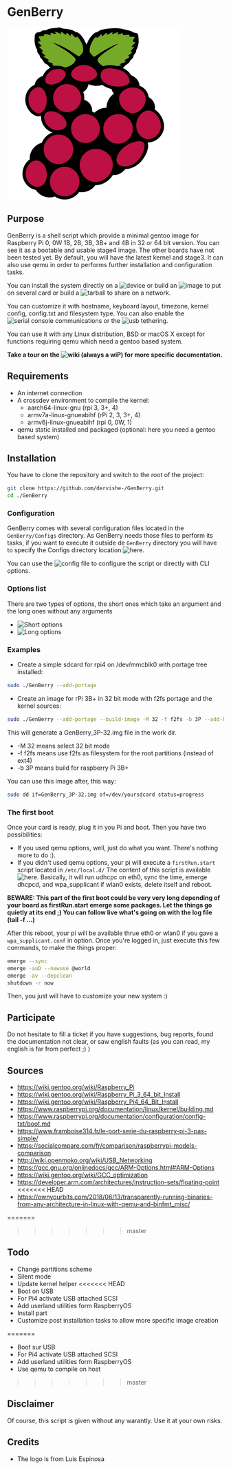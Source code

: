 # GenBerry

![logo GenBerry](./Medias/GenBerry.webp)

## Purpose

GenBerry is a shell script which provide a minimal gentoo image for Raspberry Pi 0, 
0W 1B, 2B, 3B, 3B+ and 4B in 32 or 64 bit version. You can see it as a
bootable and usable stage4 image. The other boards have not been tested yet.
By default, you will have the latest kernel and stage3. 
It can also use qemu in order to performs further installation and configuration 
tasks.

You can install the system directly on a ![device](../../wiki/Several-ways-to-build-the-system#use-a-device) 
or build an ![image](../../wiki/Several-ways-to-build-the-system#create-an-image-to-burn) 
to put on several card or build a ![tarball](../../wiki/Several-ways-to-build-the-system#create-a-tarball) 
to share on a network.

You can customize it with hostname, keyboard layout, timezone, kernel config, 
config.txt and filesystem type. You can also enable the 
![serial console](../../wiki/Access-to-the-Pi#serial-console) communications or 
the ![usb tethering](../../wiki/Access-to-the-Pi#usb-tethering).

You can use it with any Linux distribution, BSD or macOS X except for functions 
requiring qemu which need a gentoo based system.

**Take a tour on the ![wiki](../../wiki) (always a wiP) for more specific documentation.**


## Requirements

* An internet connection
* A crossdev environment to compile the kernel:
    * aarch64-linux-gnu (rpi 3, 3+, 4)
    * armv7a-linux-gnueabihf (rPi 2, 3, 3+, 4)
    * armv6j-linux-gnueabihf (rpi 0, 0W, 1)
* qemu static installed and packaged (optional: here you need a gentoo based system)


## Installation

You have to clone the repository and switch to the root of the project:
```bash
git clone https://github.com/dervishe-/GenBerry.git
cd ./GenBerry
```


### Configuration

GenBerry comes with several configuration files located in the `GenBerry/Configs` 
directory. As GenBerry needs those files to perform its tasks, if you want to execute 
it outside de `GenBerry` directory you will have to specify the Configs directory location
![here](./GenBerry#L13).

You can use the ![config file](./Configs/GenBerry.cfg) to configure the script 
or directly with CLI options.

### Options list

There are two types of options, the short ones which take an argument and the long 
ones without any arguments
* ![Short options](../../wiki/Options#short-options)
* ![Long options](../../wiki/Options#long-options)

### Examples

* Create a simple sdcard for rpi4 on /dev/mmcblk0 with portage tree installed:
```bash
sudo ./GenBerry --add-portage
```
* Create an image for rPi 3B+ in 32 bit mode with f2fs portage and the kernel sources:
```bash
sudo ./GenBerry --add-portage --build-image -M 32 -f f2fs -b 3P --add-kernel-src
```
This will generate a GenBerry_3P-32.img file in the work dir. 
* -M 32 means select 32 bit mode
* -f f2fs means use f2fs as filesystem for the root partitions (instead of ext4)
* -b 3P means build for raspberry Pi 3B+

You can use this image after, this way:
```bash
sudo dd if=GenBerry_3P-32.img of=/dev/yoursdcard status=progress
```

### The first boot

Once your card is ready, plug it in you Pi and boot. Then you have two possibilities:
* If you used qemu options, well, just do what you want. There's nothing more to do :). 
* If you didn't used qemu options,  your pi will execute a `firstRun.start` script 
located in `/etc/local.d/`
The content of this script is available ![`here`](./Configs/firstRun.start).
Basically, it will run udhcpc on eth0, sync the time, emerge dhcpcd, and wpa_supplicant 
if wlan0 exists, delete itself and reboot.

**BEWARE: This part of the first boot could be very very long depending of your 
board as firstRun.start emerge some packages. Let the things go quietly at its end
;) You can follow live what's going on with the log file (tail -f ...)** 

After this reboot, your pi will be available thrue eth0 or wlan0 if you gave a 
`wpa_supplicant.conf` in option.
Once you're logged in, just execute this few commands, to make the things proper:

```bash
emerge --sync
emerge -auD --newuse @world
emerge -av --depclean
shutdown -r now
```
Then, you just will have to customize your new system :)


## Participate

Do not hesitate to fill a ticket if you have suggestions, bug reports, found the 
documentation not clear, or saw english faults (as you can read, my english is 
far from perfect ;) )


## Sources

* https://wiki.gentoo.org/wiki/Raspberry_Pi
* https://wiki.gentoo.org/wiki/Raspberry_Pi_3_64_bit_Install
* https://wiki.gentoo.org/wiki/Raspberry_Pi4_64_Bit_Install
* https://www.raspberrypi.org/documentation/linux/kernel/building.md
* https://www.raspberrypi.org/documentation/configuration/config-txt/boot.md
* https://www.framboise314.fr/le-port-serie-du-raspberry-pi-3-pas-simple/
* https://socialcompare.com/fr/comparison/raspberrypi-models-comparison
* http://wiki.openmoko.org/wiki/USB_Networking
* https://gcc.gnu.org/onlinedocs/gcc/ARM-Options.html#ARM-Options
* https://wiki.gentoo.org/wiki/GCC_optimization
* https://developer.arm.com/architectures/instruction-sets/floating-point
<<<<<<< HEAD
* https://ownyourbits.com/2018/06/13/transparently-running-binaries-from-any-architecture-in-linux-with-qemu-and-binfmt_misc/

=======
>>>>>>> master

## Todo

* Change partitions scheme
* Silent mode
* Update kernel helper
<<<<<<< HEAD
* Boot on USB
* For Pi4 activate USB attached SCSI
* Add userland utilities form RaspberryOS
* Install part
* Customize post installation tasks to allow more specific image creation

=======
* Boot sur USB
* For Pi4 activate USB attached SCSI
* Add userland utilities form RaspberryOS
* Use qemu to compile on host
>>>>>>> master

## Disclaimer

Of course, this script is given without any warantly. Use it at your own risks.


## Credits

* The logo is from Luis Espinosa
